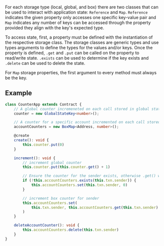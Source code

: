 For each storage type (local, global, and box) there are two classes that can be used to interact with application state: `Reference` and `Map`. `Reference` indicates the given property only accesses one specific key-value pair and `Map` indicates any number of keys can be accessed through the property provided they align with the key's expected type. 

To access state, first, a property must be defined with the instantiation of the respective storage class. The storage classes are generic types and use types arguments to define the types for the values and/or keys. Once the property is defined, `.get` and `.put` can be called on the property to read/write state. `.exists` can be used to determine if the key exists and `.delete` can be used to delete the state.

For `Map` storage properties, the first argument to every method must always be the key.

## Example

```ts
class CounterApp extends Contract {
    // A global counter incremeneted on each call stored in global state
    counter = new GlobalStateKey<number>();

    // A counter for a specific account incremented on each call stored in a box
    accountCounters = new BoxMap<Address, number>();

    @create
    create(): void {
        this.counter.put(0)
    }

    increment(): void {
        // increment global counter
        this.counter.put(this.counter.get() + 1)

        // Ensure the counter for the sender exists, otherwise .get() would throw an error 
        if (!this.accountCounters.exists(this.txn.sender)) {
            this.accountCounters.set(this.txn.sender, 0)
        }

        // increment box counter for sender
        this.accountCounters.set(
            this.txn.sender, this.accountCounters.get(this.txn.sender) + 1
        ) 
    }

    deleteAccountCounter(): void {
        this.accountCounters.delete(this.txn.sender)
    }
}
```
